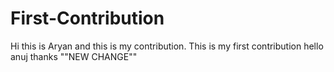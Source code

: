 # First-Contribution
Hi this is Aryan and this is my contribution.
This is my first contribution
hello anuj thanks ""NEW CHANGE""
